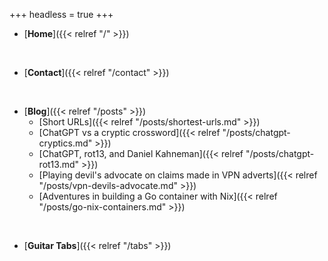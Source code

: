 +++
headless = true
+++

- [**Home**]({{< relref "/" >}})

<br>

- [**Contact**]({{< relref "/contact" >}})

<br>

- [**Blog**]({{< relref "/posts" >}})
  - [Short URLs]({{< relref "/posts/shortest-urls.md" >}})
  - [ChatGPT vs a cryptic crossword]({{< relref "/posts/chatgpt-cryptics.md" >}})
  - [ChatGPT, rot13, and Daniel Kahneman]({{< relref "/posts/chatgpt-rot13.md" >}})
  - [Playing devil's advocate on claims made in VPN adverts]({{< relref "/posts/vpn-devils-advocate.md" >}})
  - [Adventures in building a Go container with Nix]({{< relref "/posts/go-nix-containers.md" >}})

<br>

- [**Guitar Tabs**]({{< relref "/tabs" >}})
